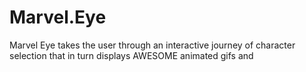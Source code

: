 # Marvel.Eye

Marvel Eye takes the user through an interactive journey of character selection that in turn displays AWESOME animated gifs and 
<!-- Goal is to use 3 API
https://www.youtube.com/yt/dev/api-resources.html
https://developer.marvel.com/
Marvel Public Key - 0ef9234995d516e83ebba70728cb9bb2
developer.marvel.com


https://api.giphy.com/ - used giphy already
URL
https://api.giphy.com/v1/gifs/search?q=

key
ZI2FysP1xmhjFzMb9b5dRuERp9p158FQ
 -->